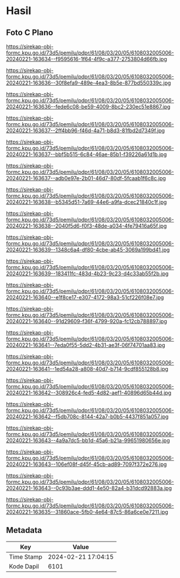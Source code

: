 # Hasil

## Foto C Plano

https://sirekap-obj-formc.kpu.go.id/73d5/pemilu/pdpr/61/08/03/20/05/6108032005006-20240221-163634--f9595616-1f64-4f9c-a377-2753804d66fb.jpg

https://sirekap-obj-formc.kpu.go.id/73d5/pemilu/pdpr/61/08/03/20/05/6108032005006-20240221-163636--30f8efa9-489e-4ea3-8b5e-877bd550339c.jpg

https://sirekap-obj-formc.kpu.go.id/73d5/pemilu/pdpr/61/08/03/20/05/6108032005006-20240221-163636--fede6c08-be59-4009-8bc2-230ec51e8867.jpg

https://sirekap-obj-formc.kpu.go.id/73d5/pemilu/pdpr/61/08/03/20/05/6108032005006-20240221-163637--2ff4bb96-f46d-4a71-b8d3-81fbd2d7349f.jpg

https://sirekap-obj-formc.kpu.go.id/73d5/pemilu/pdpr/61/08/03/20/05/6108032005006-20240221-163637--bbf5b515-6c84-46ae-85b1-f39226a61d1b.jpg

https://sirekap-obj-formc.kpu.go.id/73d5/pemilu/pdpr/61/08/03/20/05/6108032005006-20240221-163637--adb0e97e-2b01-46d7-80df-5fcaab1f6c8c.jpg

https://sirekap-obj-formc.kpu.go.id/73d5/pemilu/pdpr/61/08/03/20/05/6108032005006-20240221-163638--b5345d51-7a69-44e6-a9fa-dcec21840c1f.jpg

https://sirekap-obj-formc.kpu.go.id/73d5/pemilu/pdpr/61/08/03/20/05/6108032005006-20240221-163638--2040f5d6-f0f3-48de-a034-4fe79416a65f.jpg

https://sirekap-obj-formc.kpu.go.id/73d5/pemilu/pdpr/61/08/03/20/05/6108032005006-20240221-163639--1348c6a4-df80-4cbe-ab45-3069a199bd41.jpg

https://sirekap-obj-formc.kpu.go.id/73d5/pemilu/pdpr/61/08/03/20/05/6108032005006-20240221-163639--183411fc-483d-4b23-9c23-d4c33ab55f2b.jpg

https://sirekap-obj-formc.kpu.go.id/73d5/pemilu/pdpr/61/08/03/20/05/6108032005006-20240221-163640--e1f8ce17-e307-4172-98a3-51cf226f08e7.jpg

https://sirekap-obj-formc.kpu.go.id/73d5/pemilu/pdpr/61/08/03/20/05/6108032005006-20240221-163640--91d29609-f36f-4799-920a-fc12cb788897.jpg

https://sirekap-obj-formc.kpu.go.id/73d5/pemilu/pdpr/61/08/03/20/05/6108032005006-20240221-163641--7eda0f55-5dd2-4b31-ae3f-06f74701aa83.jpg

https://sirekap-obj-formc.kpu.go.id/73d5/pemilu/pdpr/61/08/03/20/05/6108032005006-20240221-163641--1ed54a28-a808-40d7-b714-9cdf855128b8.jpg

https://sirekap-obj-formc.kpu.go.id/73d5/pemilu/pdpr/61/08/03/20/05/6108032005006-20240221-163642--308926c4-fed5-4d82-aef1-40896d65b44d.jpg

https://sirekap-obj-formc.kpu.go.id/73d5/pemilu/pdpr/61/08/03/20/05/6108032005006-20240221-163642--f5db708c-8144-42a7-b0b5-4437f851a057.jpg

https://sirekap-obj-formc.kpu.go.id/73d5/pemilu/pdpr/61/08/03/20/05/6108032005006-20240221-163643--4a9a7dc5-bb1d-45a6-b21a-99651980656e.jpg

https://sirekap-obj-formc.kpu.go.id/73d5/pemilu/pdpr/61/08/03/20/05/6108032005006-20240221-163643--106ef08f-d45f-45cb-ad89-7097f372e276.jpg

https://sirekap-obj-formc.kpu.go.id/73d5/pemilu/pdpr/61/08/03/20/05/6108032005006-20240221-163643--0c93b3ae-ddd1-4e50-82a4-b31dcd92883a.jpg

https://sirekap-obj-formc.kpu.go.id/73d5/pemilu/pdpr/61/08/03/20/05/6108032005006-20240221-163635--31860ace-5fb0-4e64-87c5-86a6ce0e7211.jpg


## Metadata

| Key        | Value               |
| ---------- | ------------------- |
| Time Stamp | 2024-02-21 17:04:15 |
| Kode Dapil | 6101                |



